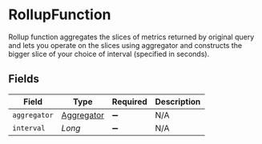 # RollupFunction

Rollup function aggregates the slices of metrics returned by original query and lets you operate on the slices using aggregator and constructs the bigger slice of your choice of interval (specified in seconds).


## Fields

| Field                                           | Type                                            | Required                                        | Description                                     |
| ----------------------------------------------- | ----------------------------------------------- | ----------------------------------------------- | ----------------------------------------------- |
| `aggregator`                                    | [Aggregator](../../models/shared/Aggregator.md) | :heavy_minus_sign:                              | N/A                                             |
| `interval`                                      | *Long*                                          | :heavy_minus_sign:                              | N/A                                             |